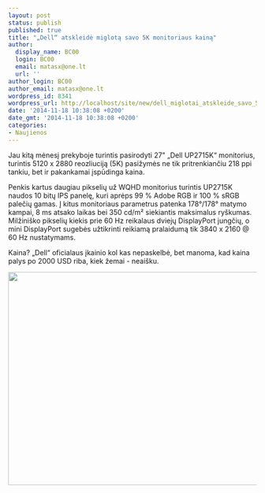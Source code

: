 ```yaml
---
layout: post
status: publish
published: true
title: "„Dell“ atskleidė miglotą savo 5K monitoriaus kainą"
author:
  display_name: BC00
  login: BC00
  email: matasx@one.lt
  url: ''
author_login: BC00
author_email: matasx@one.lt
wordpress_id: 8341
wordpress_url: http://localhost/site/new/dell_miglotai_atskleide_savo_5k_monitoriaus_kaina/
date: '2014-11-18 10:38:08 +0200'
date_gmt: '2014-11-18 10:38:08 +0200'
categories:
- Naujienos
---
```

<p>
	Jau kitą mėnesį prekyboje turintis pasirodyti 27&quot; &bdquo;Dell UP2715K&ldquo; monitorius, turintis 5120 x 2880 reozliuciją (5K) pasižymės ne tik pritrenkiančiu 218 ppi tankiu, bet ir pakankamai įspūdinga kaina.</p>
<p>
	Penkis kartus daugiau pikselių už WQHD monitorius turintis UP2715K naudos 10 bitų IPS panelę, kuri aprėps 99 % Adobe RGB ir 100 % sRGB palečių gamas. Į kitus monitoriaus parametrus patenka 178&deg;/178&deg; matymo kampai, 8 ms atsako laikas bei 350 cd/m&sup2; siekiantis maksimalus ry&scaron;kumas. Milžini&scaron;ko pikselių kiekis prie 60 Hz reikalaus dviejų DisplayPort jungčių, o mini DisplayPort sugebės užtikrinti reikiamą pralaidumą tik 3840 x 2160 @ 60 Hz nustatymams.</p>
<p>
	Kaina? &bdquo;Dell&ldquo; oficialaus įkainio kol kas nepaskelbė, bet manoma, kad kaina palys po 2000 USD riba, kiek žemai - neai&scaron;ku.</p>
<p>
	<img alt="" src="http://technews.lt/userfiles/Dell-UP2715K.jpg" style="width: 520px; height: 433px;" /></p>
